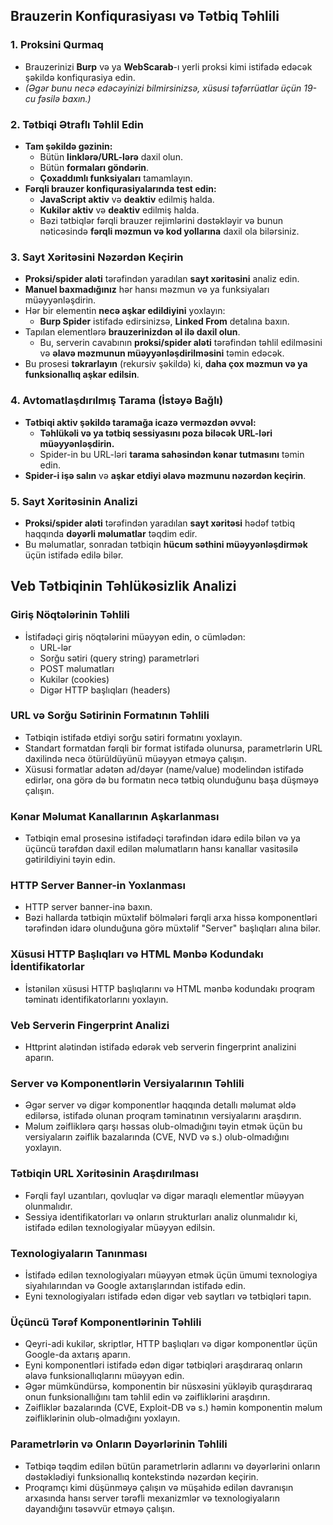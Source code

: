 ## **Brauzerin Konfiqurasiyası və Tətbiq Təhlili**

### **1. Proksini Qurmaq**  
- Brauzerinizi **Burp** və ya **WebScarab**-ı yerli proksi kimi istifadə edəcək şəkildə konfiqurasiya edin.  
- _(Əgər bunu necə edəcəyinizi bilmirsinizsə, xüsusi təfərrüatlar üçün 19-cu fəsilə baxın.)_  

### **2. Tətbiqi Ətraflı Təhlil Edin**  
- **Tam şəkildə gəzinin:**  
  - Bütün **linklərə/URL-lərə** daxil olun.  
  - Bütün **formaları göndərin**.  
  - **Çoxaddımlı funksiyaları** tamamlayın.  
- **Fərqli brauzer konfiqurasiyalarında test edin:**  
  - **JavaScript aktiv** və **deaktiv** edilmiş halda.  
  - **Kukilər aktiv** və **deaktiv** edilmiş halda.  
  - Bəzi tətbiqlər fərqli brauzer rejimlərini dəstəkləyir və bunun nəticəsində **fərqli məzmun və kod yollarına** daxil ola bilərsiniz.  

### **3. Sayt Xəritəsini Nəzərdən Keçirin**  
- **Proksi/spider aləti** tərəfindən yaradılan **sayt xəritəsini** analiz edin.  
- **Manuel baxmadığınız** hər hansı məzmun və ya funksiyaları müəyyənləşdirin.  
- Hər bir elementin **necə aşkar edildiyini** yoxlayın:  
  - **Burp Spider** istifadə edirsinizsə, **Linked From** detalına baxın.  
- Tapılan elementlərə **brauzerinizdən əl ilə daxil olun**.  
  - Bu, serverin cavabının **proksi/spider aləti** tərəfindən təhlil edilməsini və **əlavə məzmunun müəyyənləşdirilməsini** təmin edəcək.  
- Bu prosesi **təkrarlayın** (rekursiv şəkildə) ki, **daha çox məzmun və ya funksionallıq aşkar edilsin**.  

### **4. Avtomatlaşdırılmış Tarama (İstəyə Bağlı)**  
- **Tətbiqi aktiv şəkildə taramağa icazə verməzdən əvvəl:**  
  - **Təhlükəli və ya tətbiq sessiyasını poza biləcək URL-ləri müəyyənləşdirin.**  
  - Spider-in bu URL-ləri **tarama sahəsindən kənar tutmasını** təmin edin.  
- **Spider-i işə salın** və **aşkar etdiyi əlavə məzmunu nəzərdən keçirin**.  

### **5. Sayt Xəritəsinin Analizi**  
- **Proksi/spider aləti** tərəfindən yaradılan **sayt xəritəsi** hədəf tətbiq haqqında **dəyərli məlumatlar** təqdim edir.  
- Bu məlumatlar, sonradan tətbiqin **hücum səthini müəyyənləşdirmək** üçün istifadə edilə bilər.

## Veb Tətbiqinin Təhlükəsizlik Analizi

### Giriş Nöqtələrinin Təhlili
- İstifadəçi giriş nöqtələrini müəyyən edin, o cümlədən:
  - URL-lər
  - Sorğu sətiri (query string) parametrləri
  - POST məlumatları
  - Kukilər (cookies)
  - Digər HTTP başlıqları (headers)

### URL və Sorğu Sətirinin Formatının Təhlili
- Tətbiqin istifadə etdiyi sorğu sətiri formatını yoxlayın.
- Standart formatdan fərqli bir format istifadə olunursa, parametrlərin URL daxilində necə ötürüldüyünü müəyyən etməyə çalışın.
- Xüsusi formatlar adətən ad/dəyər (name/value) modelindən istifadə edirlər, ona görə də bu formatın necə tətbiq olunduğunu başa düşməyə çalışın.

### Kənar Məlumat Kanallarının Aşkarlanması
- Tətbiqin emal prosesinə istifadəçi tərəfindən idarə edilə bilən və ya üçüncü tərəfdən daxil edilən məlumatların hansı kanallar vasitəsilə gətirildiyini təyin edin.

### HTTP Server Banner-in Yoxlanması
- HTTP server banner-inə baxın.
- Bəzi hallarda tətbiqin müxtəlif bölmələri fərqli arxa hissə komponentləri tərəfindən idarə olunduğuna görə müxtəlif "Server" başlıqları alına bilər.

### Xüsusi HTTP Başlıqları və HTML Mənbə Kodundakı İdentifikatorlar
- İstənilən xüsusi HTTP başlıqlarını və HTML mənbə kodundakı proqram təminatı identifikatorlarını yoxlayın.

### Veb Serverin Fingerprint Analizi
- Httprint alətindən istifadə edərək veb serverin fingerprint analizini aparın.

### Server və Komponentlərin Versiyalarının Təhlili
- Əgər server və digər komponentlər haqqında detallı məlumat əldə edilərsə, istifadə olunan proqram təminatının versiyalarını araşdırın.
- Məlum zəifliklərə qarşı həssas olub-olmadığını təyin etmək üçün bu versiyaların zəiflik bazalarında (CVE, NVD və s.) olub-olmadığını yoxlayın.

### Tətbiqin URL Xəritəsinin Araşdırılması
- Fərqli fayl uzantıları, qovluqlar və digər maraqlı elementlər müəyyən olunmalıdır.
- Sessiya identifikatorları və onların strukturları analiz olunmalıdır ki, istifadə edilən texnologiyalar müəyyən edilsin.

### Texnologiyaların Tanınması
- İstifadə edilən texnologiyaları müəyyən etmək üçün ümumi texnologiya siyahılarından və Google axtarışlarından istifadə edin.
- Eyni texnologiyaları istifadə edən digər veb saytları və tətbiqləri tapın.

### Üçüncü Tərəf Komponentlərinin Təhlili
- Qeyri-adi kukilər, skriptlər, HTTP başlıqları və digər komponentlər üçün Google-da axtarış aparın.
- Eyni komponentləri istifadə edən digər tətbiqləri araşdıraraq onların əlavə funksionallıqlarını müəyyən edin.
- Əgər mümkündürsə, komponentin bir nüsxəsini yükləyib quraşdıraraq onun funksionallığını tam təhlil edin və zəifliklərini araşdırın.
- Zəifliklər bazalarında (CVE, Exploit-DB və s.) həmin komponentin məlum zəifliklərinin olub-olmadığını yoxlayın.

### Parametrlərin və Onların Dəyərlərinin Təhlili
- Tətbiqə təqdim edilən bütün parametrlərin adlarını və dəyərlərini onların dəstəklədiyi funksionallıq kontekstində nəzərdən keçirin.
- Proqramçı kimi düşünməyə çalışın və müşahidə edilən davranışın arxasında hansı server tərəfli mexanizmlər və texnologiyaların dayandığını təsəvvür etməyə çalışın.

